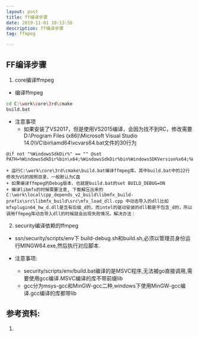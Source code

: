 ```yaml
---
layout: post
title: ff编译步骤
date: 2019-11-01 10:13:58
description: ff编译步骤
tag: ffmpeg

---
```



## FF编译步骤
1. core编译ffmpeg
+ 编译ffmpeg
```bash
cd C:\work\core\3rd\cmake
build.bat
```

+ 注意事项
	+ 如果安装了VS2017，但是使用VS2015编译，会因为找不到RC，修改需要D:\Program Files (x86)\Microsoft Visual Studio 14.0\VC\bin\amd64\vcvars64.bat文件的30行为
```
@if not "%WindowsSdkDir%" == "" @set PATH=%WindowsSdkDir%bin\x64;%WindowsSdkDir%bin%WindowsSDKVersion%x64;%WindowsSdkDir%bin\x86;%WindowsSdkDir%bin%WindowsSDKVersion%x86;%PATH%
```
	+ 运行C:\work\core\3rd\cmake\build.bat编译ffmpeg库。其中build.bat中的22行修改为VS的按照目录，一般默认为C盘
	+ 如果编译ffmpeg的Debug版本，也就是build.bat的set BUILD_DEBUG=ON
	+ 编译libmfx的时候需要注意, 下载解压出来的 C:\work\local\cpp_depends_v2_build\libmfx_build-prefix\src\libmfx_build\src\mfx_load_dll.cpp 中动态导入的dll比如mfxplugin64_hw_d.dll是含有后缀_d的，而intel的驱动安装的dll都是不包含_d的，所以调用ffmpeg库动态导入dll的时候就会出现失败情况。解决办法：

2. security编译依赖的ffmpeg
+ ssn/security/scripts/env下
build-debug.sh和build.sh,必须以管理员身份运行MINGW64.exe,然后执行对应脚本.

+ 注意事项:
	+ security/scripts/env/build.bat编译的是MSVC程序,无法被go直接调用,需要使用gcc编译.MSVC编译的库不带前缀lib
	+ gcc分为msys-gcc和MinGW-gcc二种,windows下使用MinGW-gcc编译.gcc编译的库都带lib

## 参考资料:
1. []()
